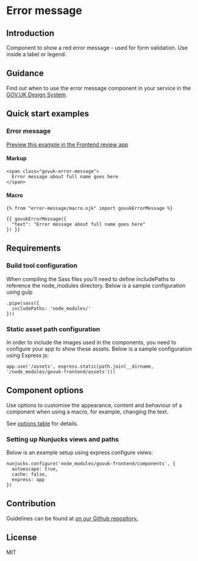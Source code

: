 # Error message

## Introduction

Component to show a red error message - used for form validation. Use inside a label or legend.

## Guidance

Find out when to use the error message component in your service in the [GOV.UK Design System](https://design-system.service.gov.uk/components/error-message).

## Quick start examples

### Error message

[Preview this example in the Frontend review app](http://govuk-frontend-review.herokuapp.com/components/error-message/preview)

#### Markup

    <span class="govuk-error-message">
      Error message about full name goes here
    </span>

#### Macro

    {% from "error-message/macro.njk" import govukErrorMessage %}

    {{ govukErrorMessage({
      "text": "Error message about full name goes here"
    }) }}

## Requirements

### Build tool configuration

When compiling the Sass files you'll need to define includePaths to reference the node_modules directory. Below is a sample configuration using gulp

    .pipe(sass({
      includePaths: 'node_modules/'
    }))

### Static asset path configuration

In order to include the images used in the components, you need to configure your app to show these assets. Below is a sample configuration using Express js:

    app.use('/assets', express.static(path.join(__dirname, '/node_modules/govuk-frontend/assets')))

## Component options

Use options to customise the appearance, content and behaviour of a component when using a macro, for example, changing the text.

See [options table](https://design-system.service.gov.uk/components/error-message/#options-example-default) for details.

### Setting up Nunjucks views and paths

Below is an example setup using express configure views:

    nunjucks.configure('node_modules/govuk-frontend/components', {
      autoescape: true,
      cache: false,
      express: app
    })

## Contribution

Guidelines can be found at [on our Github repository.](https://github.com/alphagov/govuk-frontend/blob/master/CONTRIBUTING.md "link to contributing guidelines on our github repository")

## License

MIT